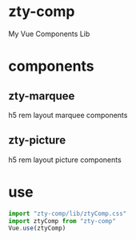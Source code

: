 # zty-comp
My Vue Components Lib

# components
## zty-marquee
h5 rem layout marquee components

## zty-picture
h5 rem layout picture components

# use

```javascript
import "zty-comp/lib/ztyComp.css"
import ztyComp from "zty-comp"
Vue.use(ztyComp)
```